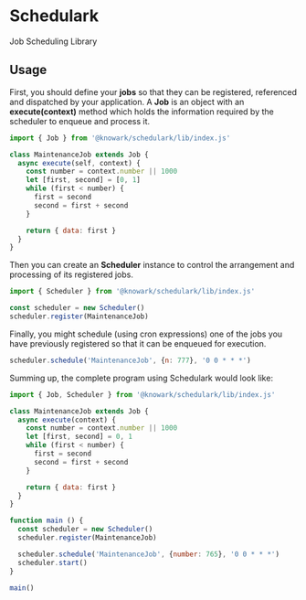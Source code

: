 # Schedulark

Job Scheduling Library

## Usage

First, you should define your **jobs** so that they can be registered,
referenced and dispatched by your application. A **Job** is an object with
an **execute(context)** method which holds the information required by the
scheduler to enqueue and process it.

```javascript
import { Job } from '@knowark/schedulark/lib/index.js'

class MaintenanceJob extends Job {
  async execute(self, context) {
    const number = context.number || 1000
    let [first, second] = [0, 1]
    while (first < number) {
      first = second
      second = first + second
    }

    return { data: first }
  }
}
```

Then you can create an **Scheduler** instance to control the arrangement and
processing of its registered jobs.

```javascript
import { Scheduler } from '@knowark/schedulark/lib/index.js'

const scheduler = new Scheduler()
scheduler.register(MaintenanceJob)
```

Finally, you might schedule (using cron expressions) one of the jobs you have
previously registered so that it can be enqueued for execution.

```javascript
scheduler.schedule('MaintenanceJob', {n: 777}, '0 0 * * *')
```

Summing up, the complete program using Schedulark would look like:

```javascript
import { Job, Scheduler } from '@knowark/schedulark/lib/index.js'

class MaintenanceJob extends Job {
  async execute(context) {
    const number = context.number || 1000
    let [first, second] = 0, 1
    while (first < number) {
      first = second
      second = first + second
    }

    return { data: first }
  }
}

function main () {
  const scheduler = new Scheduler()
  scheduler.register(MaintenanceJob)

  scheduler.schedule('MaintenanceJob', {number: 765}, '0 0 * * *')
  scheduler.start()
}

main()

```
